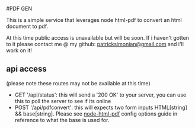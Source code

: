 #PDF GEN

This is a simple service that leverages node html-pdf to convert an html document to pdf. 

At this time public access is unavailable but will be soon. If i haven't gotten to it please contact me @ my github: patricksimonian@gmail.com and i'll work on it!

## api access
(please note these routes may not be available at this time)

 - GET '/api/status': this will send a '200 OK' to your server, you can use this to poll the server to see if its online
 - POST '/api/pdfconvert': this will expects two form inputs HTML[string] && base[string]. Please see
 [node-html-pdf](https://github.com/marcbachmann/node-html-pdf) config options guide in reference to what the base is used for.